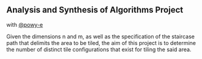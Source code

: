## Analysis and Synthesis of Algorithms Project
with [@powy-e](https://www.github.com/powy-e)

Given the dimensions n and m, as well as the specification of the staircase path that delimits the area to be tiled, the aim of this project is to determine the number of distinct tile configurations that exist for tiling the said area.







